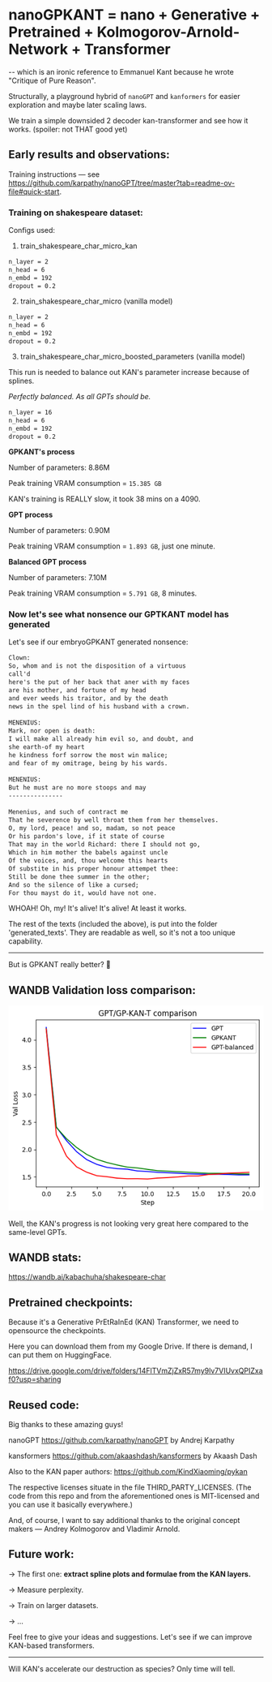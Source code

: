 # nanoGPKANT = nano + Generative + Pretrained + Kolmogorov-Arnold-Network + Transformer

-- which is an ironic reference to Emmanuel Kant because he wrote "Critique of Pure Reason".

Structurally, a playground hybrid of `nanoGPT` and `kanformers` for easier exploration and maybe later scaling laws.

We train a simple downsided 2 decoder kan-transformer and see how it works. (spoiler: not THAT good yet)

## Early results and observations:

Training instructions — see https://github.com/karpathy/nanoGPT/tree/master?tab=readme-ov-file#quick-start.

### Training on shakespeare dataset:

Configs used:

1. train_shakespeare_char_micro_kan

```
n_layer = 2
n_head = 6
n_embd = 192
dropout = 0.2
```

2. train_shakespeare_char_micro (vanilla model)

```
n_layer = 2
n_head = 6
n_embd = 192
dropout = 0.2
```

3. train_shakespeare_char_micro_boosted_parameters (vanilla model)

This run is needed to balance out KAN's parameter increase because of splines.

*Perfectly balanced. As all GPTs should be.*

```
n_layer = 16
n_head = 6
n_embd = 192
dropout = 0.2
```

**GPKANT's process**

Number of parameters: 8.86M

Peak training VRAM consumption = `15.385 GB`

KAN's training is REALLY slow, it took 38 mins on a 4090.

**GPT process**

Number of parameters: 0.90M

Peak training VRAM consumption = `1.893 GB`, just one minute.

**Balanced GPT process**

Number of parameters: 7.10M

Peak training VRAM consumption = `5.791 GB`, 8 minutes.

### Now let's see what nonsence our GPTKANT model has generated

Let's see if our embryoGPKANT generated nonsence:

```
Clown:
So, whom and is not the disposition of a virtuous
call'd
here's the put of her back that aner with my faces
are his mother, and fortune of my head
and ever weeds his traitor, and by the death
news in the spel lind of his husband with a crown.

MENENIUS:
Mark, nor open is death:
I will make all already him evil so, and doubt, and
she earth-of my heart
he kindness forf sorrow the most win malice;
and fear of my omitrage, being by his wards.

MENENIUS:
But he must are no more stoops and may
---------------

Menenius, and such of contract me
That he severence by well throat them from her themselves.
O, my lord, peace! and so, madam, so not peace
Or his pardon's love, if it state of course
That may in the world Richard: there I should not go,
Which in him mother the babels against uncle
Of the voices, and, thou welcome this hearts
Of substite in his proper honour attempet thee:
Still be done thee summer in the other;
And so the silence of like a cursed;
For thou mayst do it, would have not one.
```

WHOAH! Oh, my! It's alive! It's alive! At least it works.

The rest of the texts (included the above), is put into the folder 'generated_texts'. They are readable as well, so it's not a too unique capability.

---

But is GPKANT really better? 🤔

## WANDB Validation loss comparison:

![Val Loss comparison plots](https://raw.githubusercontent.com/kabachuha/nanoGPKANT/main/comparison-plot.png)

Well, the KAN's progress is not looking very great here compared to the same-level GPTs.

## WANDB stats:

https://wandb.ai/kabachuha/shakespeare-char

## Pretrained checkpoints:

Because it's a Generative PrEtRaInEd (KAN) Transformer, we need to opensource the checkpoints.

Here you can download them from my Google Drive. If there is demand, I can put them on HuggingFace.

https://drive.google.com/drive/folders/14FlTVmZjZxR57my9lv7VIUvxQPIZxaf0?usp=sharing

## Reused code:

Big thanks to these amazing guys!

nanoGPT https://github.com/karpathy/nanoGPT by Andrej Karpathy

kansformers https://github.com/akaashdash/kansformers by Akaash Dash

Also to the KAN paper authors: https://github.com/KindXiaoming/pykan

The respective licenses situate in the file THIRD_PARTY_LICENSES. (The code from this repo and from the aforementioned ones is MIT-licensed and you can use it basically everywhere.)

And, of course, I want to say additional thanks to the original concept makers — Andrey Kolmogorov and Vladimir Arnold.

## Future work:

-> The first one: **extract spline plots and formulae from the KAN layers.**

-> Measure perplexity.

-> Train on larger datasets.

-> ...

Feel free to give your ideas and suggestions. Let's see if we can improve KAN-based transformers.

---

Will KAN's accelerate our destruction as species? Only time will tell.
